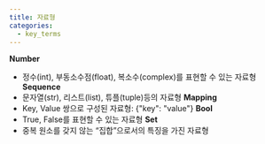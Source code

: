 ```yaml
---
title: 자료형
categories:
  - key_terms
---
```


**Number** 
- 정수(int), 부동소수점(float), 복소수(complex)를 표현할 수 있는 자료형
**Sequence**
- 문자열(str), 리스트(list), 튜플(tuple)등의 자료형
**Mapping**
- Key, Value 쌍으로 구성된 자료형: {"key": "value"}
**Bool**
- True, False를 표현할 수 있는 자료형
**Set**
- 중복 원소를 갖지 않는 “집합”으로서의 특징을 가진 자료형